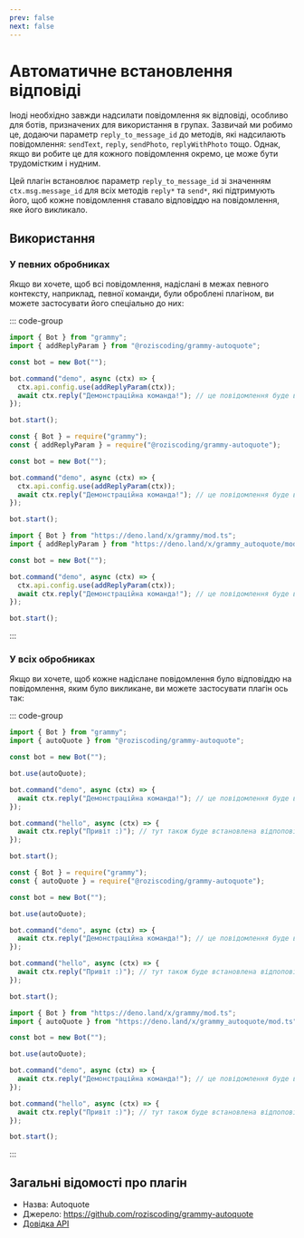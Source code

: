 ```yaml
---
prev: false
next: false
---
```


# Автоматичне встановлення відповіді

Іноді необхідно завжди надсилати повідомлення як відповіді, особливо для ботів, призначених для використання в групах.
Зазвичай ми робимо це, додаючи параметр `reply_to_message_id` до методів, які надсилають повідомлення: `sendText`, `reply`, `sendPhoto`, `replyWithPhoto` тощо.
Однак, якщо ви робите це для кожного повідомлення окремо, це може бути трудомістким і нудним.

Цей плагін встановлює параметр `reply_to_message_id` зі значенням `ctx.msg.message_id` для всіх методів `reply*` та `send*`, які підтримують його, щоб кожне повідомлення ставало відповіддю на повідомлення, яке його викликало.

## Використання

### У певних обробниках

Якщо ви хочете, щоб всі повідомлення, надіслані в межах певного контексту, наприклад, певної команди, були оброблені плагіном, ви можете застосувати його спеціально до них:

::: code-group

```ts [TypeScript]
import { Bot } from "grammy";
import { addReplyParam } from "@roziscoding/grammy-autoquote";

const bot = new Bot("");

bot.command("demo", async (ctx) => {
  ctx.api.config.use(addReplyParam(ctx));
  await ctx.reply("Демонстраційна команда!"); // це повідомлення буде відповіддю на повідомлення користувача
});

bot.start();
```

```js [JavaScript]
const { Bot } = require("grammy");
const { addReplyParam } = require("@roziscoding/grammy-autoquote");

const bot = new Bot("");

bot.command("demo", async (ctx) => {
  ctx.api.config.use(addReplyParam(ctx));
  await ctx.reply("Демонстраційна команда!"); // це повідомлення буде відповіддю на повідомлення користувача
});

bot.start();
```

```ts [Deno]
import { Bot } from "https://deno.land/x/grammy/mod.ts";
import { addReplyParam } from "https://deno.land/x/grammy_autoquote/mod.ts";

const bot = new Bot("");

bot.command("demo", async (ctx) => {
  ctx.api.config.use(addReplyParam(ctx));
  await ctx.reply("Демонстраційна команда!"); // це повідомлення буде відповіддю на повідомлення користувача
});

bot.start();
```

:::

### У всіх обробниках

Якщо ви хочете, щоб кожне надіслане повідомлення було відповіддю на повідомлення, яким було викликане, ви можете застосувати плагін ось так:

::: code-group

```ts [TypeScript]
import { Bot } from "grammy";
import { autoQuote } from "@roziscoding/grammy-autoquote";

const bot = new Bot("");

bot.use(autoQuote);

bot.command("demo", async (ctx) => {
  await ctx.reply("Демонстраційна команда!"); // це повідомлення буде відповіддю на повідомлення користувача
});

bot.command("hello", async (ctx) => {
  await ctx.reply("Привіт :)"); // тут також буде встановлена відпоповідь на повідомлення користувача
});

bot.start();
```

```js [JavaScript]
const { Bot } = require("grammy");
const { autoQuote } = require("@roziscoding/grammy-autoquote");

const bot = new Bot("");

bot.use(autoQuote);

bot.command("demo", async (ctx) => {
  await ctx.reply("Демонстраційна команда!"); // це повідомлення буде відповіддю на повідомлення користувача
});

bot.command("hello", async (ctx) => {
  await ctx.reply("Привіт :)"); // тут також буде встановлена відпоповідь на повідомлення користувача
});

bot.start();
```

```ts [Deno]
import { Bot } from "https://deno.land/x/grammy/mod.ts";
import { autoQuote } from "https://deno.land/x/grammy_autoquote/mod.ts";

const bot = new Bot("");

bot.use(autoQuote);

bot.command("demo", async (ctx) => {
  await ctx.reply("Демонстраційна команда!"); // це повідомлення буде відповіддю на повідомлення користувача
});

bot.command("hello", async (ctx) => {
  await ctx.reply("Привіт :)"); // тут також буде встановлена відпоповідь на повідомлення користувача
});

bot.start();
```

:::

## Загальні відомості про плагін

- Назва: Autoquote
- Джерело: <https://github.com/roziscoding/grammy-autoquote>
- [Довідка API](/ref/autoquote/)
